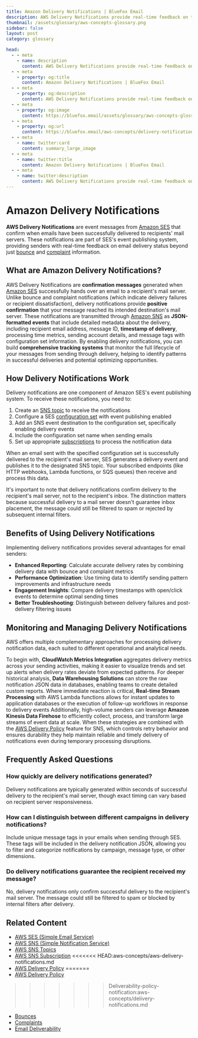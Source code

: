 ```yaml
---
title: Amazon Delivery Notifications | BlueFox Email
description: AWS Delivery Notifications provide real-time feedback on the status of emails sent through Amazon SES, allowing senders to track successful deliveries and adjust sending strategies accordingly.
thumbnail: /assets/glossary/aws-concepts-glossary.png
sidebar: false
layout: post
category: glossary

head:
  - - meta
    - name: description
      content: AWS Delivery Notifications provide real-time feedback on the status of emails sent through Amazon SES, allowing senders to track successful deliveries and adjust sending strategies accordingly.
  - - meta
    - property: og:title
      content: Amazon Delivery Notifications | BlueFox Email
  - - meta
    - property: og:description
      content: AWS Delivery Notifications provide real-time feedback on the status of emails sent through Amazon SES, allowing senders to track successful deliveries and adjust sending strategies accordingly.
  - - meta
    - property: og:image
      content: https://bluefox.email/assets/glossary/aws-concepts-glossary.png
  - - meta
    - property: og:url
      content: https://bluefox.email/aws-concepts/delivery-notifications
  - - meta
    - name: twitter:card
      content: summary_large_image
  - - meta
    - name: twitter:title
      content: Amazon Delivery Notifications | BlueFox Email
  - - meta
    - name: twitter:description
      content: AWS Delivery Notifications provide real-time feedback on the status of emails sent through Amazon SES, allowing senders to track successful deliveries and adjust sending strategies accordingly.
---
```

<GlossaryNavigation/>

# Amazon Delivery Notifications

**AWS Delivery Notifications** are event messages from [Amazon SES](/aws-concepts/ses) that confirm when emails have been successfully delivered to recipients' mail servers. These notifications are part of SES's event publishing system, providing senders with real-time feedback on email delivery status beyond just [bounce](/email-sending-concepts/bounces) and [complaint](/email-sending-concepts/complaints) information.

## What are Amazon Delivery Notifications?

AWS Delivery Notifications are **confirmation messages** generated when [Amazon SES](/aws-concepts/ses) successfully hands over an email to a recipient's mail server. Unlike bounce and complaint notifications (which indicate delivery failures or recipient dissatisfaction), delivery notifications provide **positive confirmation** that your message reached its intended destination's mail server. These notifications are transmitted through [Amazon SNS](/aws-concepts/sns) as **JSON-formatted events** that include detailed metadata about the delivery, including recipient email address, message ID, **timestamp of delivery**, processing time metrics, sending account details, and message tags with configuration set information. By enabling delivery notifications, you can build **comprehensive tracking systems** that monitor the full lifecycle of your messages from sending through delivery, helping to identify patterns in successful deliveries and potential optimizing opportunities.

## How Delivery Notifications Work

Delivery notifications are one component of Amazon SES's event publishing system. To receive these notifications, you need to:

1. Create an [SNS topic](/aws-concepts/sns-topics) to receive the notifications
2. Configure a SES [configuration set](https://docs.aws.amazon.com/ses/latest/dg/event-publishing-create-configuration-set.html) with event publishing enabled
3. Add an SNS event destination to the configuration set, specifically enabling delivery events
4. Include the configuration set name when sending emails
5. Set up appropriate [subscriptions](/aws-concepts/sns-subscription) to process the notification data

When an email sent with the specified configuration set is successfully delivered to the recipient's mail server, SES generates a delivery event and publishes it to the designated SNS topic. Your subscribed endpoints (like HTTP webhooks, Lambda functions, or SQS queues) then receive and process this data.

It's important to note that delivery notifications confirm delivery to the recipient's mail server, not to the recipient's inbox. The distinction matters because successful delivery to a mail server doesn't guarantee inbox placement, the message could still be filtered to spam or rejected by subsequent internal filters.

## Benefits of Using Delivery Notifications

Implementing delivery notifications provides several advantages for email senders:

- **Enhanced Reporting**: Calculate accurate delivery rates by combining delivery data with bounce and complaint metrics
- **Performance Optimization**: Use timing data to identify sending pattern improvements and infrastructure needs
- **Engagement Insights**: Compare delivery timestamps with open/click events to determine optimal sending times
- **Better Troubleshooting**: Distinguish between delivery failures and post-delivery filtering issues

## Monitoring and Managing Delivery Notifications

AWS offers multiple complementary approaches for processing delivery notification data, each suited to different operational and analytical needs.

To begin with, **CloudWatch Metrics Integration** aggregates delivery metrics across your sending activities, making it easier to visualize trends and set up alerts when delivery rates deviate from expected patterns. For deeper historical analysis, **Data Warehousing Solutions** can store the raw notification JSON data in databases, enabling teams to create detailed custom reports. Where immediate reaction is critical, **Real-time Stream Processing** with AWS Lambda functions allows for instant updates to application databases or the execution of follow-up workflows in response to delivery events Additionally, high-volume senders can leverage **Amazon Kinesis Data Firehose** to efficiently collect, process, and transform large streams of event data at scale. When these strategies are combined with the [AWS Delivery Policy](/aws-concepts/delivery-policy) feature for SNS, which controls retry behavior and ensures durability they help maintain reliable and timely delivery of notifications even during temporary processing disruptions.


## Frequently Asked Questions

### How quickly are delivery notifications generated?

Delivery notifications are typically generated within seconds of successful delivery to the recipient's mail server, though exact timing can vary based on recipient server responsiveness.

### How can I distinguish between different campaigns in delivery notifications?

Include unique message tags in your emails when sending through SES. These tags will be included in the delivery notification JSON, allowing you to filter and categorize notifications by campaign, message type, or other dimensions.

### Do delivery notifications guarantee the recipient received my message?

No, delivery notifications only confirm successful delivery to the recipient's mail server. The message could still be filtered to spam or blocked by internal filters after delivery.

## Related Content

- [AWS SES (Simple Email Service)](/aws-concepts/ses)
- [AWS SNS (Simple Notification Service)](/aws-concepts/sns)
- [AWS SNS Topics](/aws-concepts/sns-topics)
- [AWS SNS Subscription](/aws-concepts/sns-subscription)
<<<<<<< HEAD:aws-concepts/aws-delivery-notifications.md
- [AWS Delivery Policy](/aws-concepts/aws-delivery-policy)
=======
- [AWS Delivery Policy](/aws-concepts/delivery-policy)
>>>>>>> Deliverability-policy-notification:aws-concepts/delivery-notifications.md
- [Bounces](/email-sending-concepts/bounces)
- [Complaints](/email-sending-concepts/complaints)
- [Email Deliverability](/email-sending-concepts/deliverability)

<GlossaryCTA />
